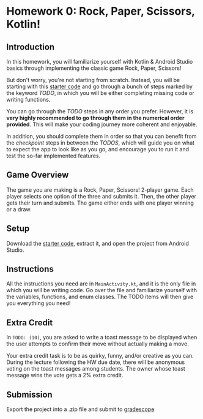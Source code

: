 # **Homework 0: Rock, Paper, Scissors, Kotlin!**

## **Introduction**

In this homework, you will familiarize yourself with Kotlin & Android Studio basics through implementing the classic game Rock, Paper, Scissors!

But don't worry, you're not starting from scratch. Instead, you will be starting with this [starter code](https://www.upenn.edu/) and go through a bunch of steps marked by the keyword _TODO_, in which you will be either completing missing code or writing functions.

You can go through the _TODO_ steps in any order you prefer. However, it is **very highly recommended to go through them in the numerical order provided**. This will make your coding journey more coherent and enjoyable.

In addition, you should complete them in order so that you can benefit from the _checkpoint_ steps in between the _TODOS_, which will guide you on what to expect the app to look like as you go, and encourage you to run it and test the so-far implemented features.

## **Game Overview**

The game you are making is a Rock, Paper, Scissors! 2-player game. Each player selects one option of the three and submits it. Then, the other player gets their turn and submits. The game either ends with one player winning or a draw.

## **Setup**

Download the [starter code](https://www.upenn.edu/), extract it, and open the project from Android Studio.

## **Instructions**

All the instructions you need are in `MainActivity.kt`, and it is the only file in which you will be writing code. Go over the file and familiarize yourself with the variables, functions, and enum classes. The TODO items will then give you everything you need!

## **Extra Credit**

In `TODO: (10)`, you are asked to write a toast message to be displayed when the user attempts to confirm their move without actually making a move.

Your extra credit task is to be as quirky, funny, and/or creative as you can. During the lecture following the HW due date, there will be anonymous voting on the toast messages among students. The owner whose toast message wins the vote gets a 2% extra credit.

## **Submission**

Export the project into a .zip file and submit to [gradescope](https://www.gradescope.com/courses/480677)
